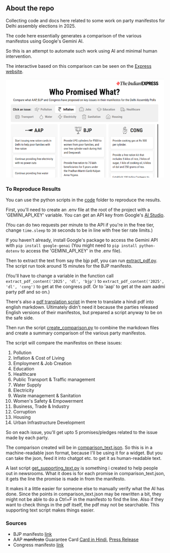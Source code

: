 ## About the repo
Collecting code and docs here related to some work on party manifestos for Delhi assembly elections in 2025.

The code here essentially generates a comparison of the various manifestos using Google's Gemini AI. 

So this is an attempt to automate such work using AI and minimal human intervention.

The interactive based on this comparison can be seen on the [Express website](https://data.indianexpress.com/projects/manifesto-guide).

[![Screenshot of interactive](screenshot.png)](https://data.indianexpress.com/projects/manifesto-guide)

### To Reproduce Results 
You can use the python scripts in the [code](/code) folder to reproduce the results. 

First, you'll need to create an .env file at the root of the project with a 'GEMINI_API_KEY' variable. You can get an API key from Google's [AI Studio](https://aistudio.google.com/).

(You can do two requests per minute to the API if you're in the free tier, change `time.sleep` to `30` seconds to be in line with free tier rate limits.)

If you haven't already, install Google's package to access the Gemini API with `pip install google-genai` (You might need to `pip install python-dotenv` to access the 'GEMINI_API_KEY' in the .env file).

Then to extract the text from say the bjp pdf, you can run [extract_pdf.py](code/extract_pdf.py). The script run took around 15 minutes for the BJP manifesto.

(You'll have to change a variable in the function call `extract_pdf_content('2025', 'dl', 'bjp')` to  `extract_pdf_content('2025', 'dl', 'cong')` to get at the congress pdf. Or to 'aap' to get at the aam aadmi party pdf and so on.)

There's also a [pdf translation script](code/translate_pdf.py) in there to translate a hindi pdf into english markdown. Ultimately didn't need it because the parties released English versions of their manifestos, but prepared a script anyway to be on the safe side.

Then run the script [create_comparison.py](code/create_comparison.py) to combine the markdown files and create a summary comparison of the various party manifestos.

The script will compare the manifestos on these issues:
  1. Pollution
  2. Inflation & Cost of Living
  3. Employment & Job Creation
  4. Education
  5. Healthcare
  6. Public Transport & Traffic management
  7. Water Supply
  8. Electricity
  9. Waste management & Sanitation
  10. Women's Safety & Empowerment
  11. Business, Trade & Industry
  12. Corruption
  13. Housing
  14. Urban Infrastructure Development

So on each issue, you'll get upto 5 promises/pledges related to the issue made by each party.

The comparison created will be in [comparison_text.json](manifestos/comparison_text.json). So this is in a machine-readable json format, because I'll be using it for a widget. But you can take the json, feed it into chatgpt etc. to get it as human-readable text.

A last script [get_supporting_text.py](code/get_supporting_text.py) is something i created to help people out in newsrooms. What it does is for each promise in comparison_text.json, it gets the line the promise is made in from the manifesto. 

It makes it a little easier for someone else to manually verify what the AI has done. Since the points in comparison_text.json may be rewritten a bit, they might not be able to do a Ctrl+F in the manifesto to find the line. Also if they want to check things in the pdf itself, the pdf may not be searchable. This supporting text script makes things easier.

### Sources
* BJP manifesto [link](https://www.bjp.org/files/election-manifesto-documents/Delhi-Manifesto_25-01-2025_English_0.pdf)
* AAP ~~manifesto~~ Guarantee Card [Card in Hindi](https://aamaadmiparty.org/wp-content/uploads/2025/01/WhatsApp-Image-2025-01-27-at-3.38.03-PM-768x1086.jpeg), [Press Release](https://aamaadmiparty.org/press-release/arvind-kejriwal-announces-15-guarantees-for-delhi-says-confident-people-will-pick-jhaadu-over-anyone-else/)
* Congress manifesto [link](https://res.cloudinary.com/dkplc2mbj/image/upload/v1738163891/Manifesto_English_f981dc12cc.pdf)